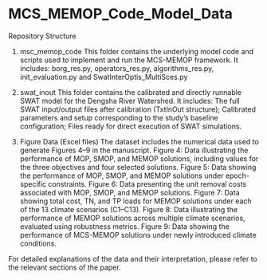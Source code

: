 # MCS_MEMOP_Code_Model_Data

Repository Structure
1. msc_memop_code
This folder contains the underlying model code and scripts used to implement and run the MCS-MEMOP framework.
It includes: borg_res.py, operators_res.py, algorithms_res.py, init_evaluation.py and SwatInterOptis_MultiSces.py

2. swat_inout
This folder contains the calibrated and directly runnable SWAT model for the Dengsha River Watershed.
It includes:
The full SWAT input/output files after calibration (TxtInOut structure);
Calibrated parameters and setup corresponding to the study’s baseline configuration;
Files ready for direct execution of SWAT simulations.

3. Figure Data (Excel files)
The dataset includes the numerical data used to generate Figures 4–9 in the manuscript.
Figure 4: Data illustrating the performance of MOP, SMOP, and MEMOP solutions, including values for the three objectives and four selected solutions.
Figure 5: Data showing the performance of MOP, SMOP, and MEMOP solutions under epoch-specific constraints.
Figure 6: Data presenting the unit removal costs associated with MOP, SMOP, and MEMOP solutions.
Figure 7: Data showing total cost, TN, and TP loads for MEMOP solutions under each of the 13 climate scenarios (C1–C13).
Figure 8: Data illustrating the performance of MEMOP solutions across multiple climate scenarios, evaluated using robustness metrics.
Figure 9: Data showing the performance of MCS-MEMOP solutions under newly introduced climate conditions.

For detailed explanations of the data and their interpretation, please refer to the relevant sections of the paper.

